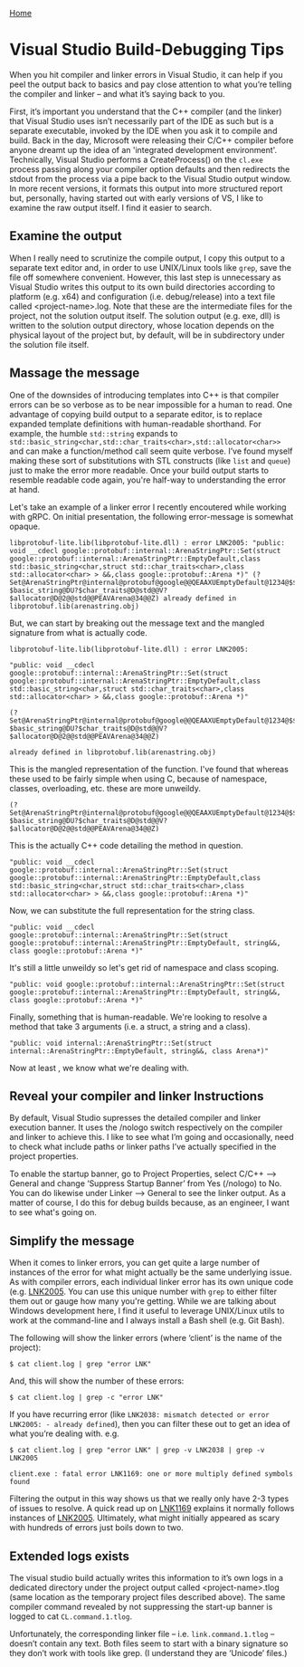 [Home](/)

# Visual Studio Build-Debugging Tips
When you hit compiler and linker errors in Visual Studio, it can help if you peel the output back to basics and pay close attention to what you’re telling the compiler and linker – and what it’s saying back to you. 

First, it’s important you understand that the C++ compiler (and the linker) that Visual Studio uses isn’t necessarily  part of the IDE as such but is a separate executable, invoked by the IDE when you ask it to compile and build. Back in the day, Microsoft were releasing their C/C++ compiler before anyone dreamt up the idea of an 'integrated development environment'. Technically, Visual Studio performs a CreateProcess() on the `cl.exe` process passing along your compiler option defaults and then redirects the stdout from the process via a pipe back to the Visual Studio output window. In more recent versions, it formats this output into more structured report but, personally, having started out with early versions of VS, I like to examine the raw output itself. I find it easier to search. 

## Examine the output
When I really need to scrutinize the compile output, I copy this output to a separate text editor and, in order to use UNIX/Linux tools like `grep`, save the file off somewhere convenient. However, this last step is unnecessary as Visual Studio writes this output to its own build directories according to platform (e.g. x64) and configuration (i.e. debug/release) into a text file called \<project-name>.log. Note that these are the intermediate files for the project, not the solution output itself. The solution output (e.g. exe, dll) is written to the solution output directory, whose location depends on the physical layout of the project but, by default, will be in subdirectory under the solution file itself. 


## Massage the message
One of the downsides of introducing templates into C++ is that compiler errors can be so verbose as to be near impossible for a human to read. One advantage of copying build output to a separate editor, is to replace expanded template definitions with human-readable shorthand. For example, the humble `std::string` expands to `std::basic_string<char,std::char_traits<char>,std::allocator<char>>` and can make a function/method call seem quite verbose. I’ve found myself making these sort of substitutions with STL constructs (like `list` and `queue`) just to make the error more readable. Once your build output starts to resemble readable code again, you're half-way to understanding the error at hand.

Let's take an example of a linker error I recently encoutered while working with gRPC. On initial presentation, the following error-message is somewhat opaque. 

````
libprotobuf-lite.lib(libprotobuf-lite.dll) : error LNK2005: "public: void __cdecl google::protobuf::internal::ArenaStringPtr::Set(struct google::protobuf::internal::ArenaStringPtr::EmptyDefault,class std::basic_string<char,struct std::char_traits<char>,class std::allocator<char> > &&,class google::protobuf::Arena *)" (?Set@ArenaStringPtr@internal@protobuf@google@@QEAAXUEmptyDefault@1234@$$QEAV?$basic_string@DU?$char_traits@D@std@@V?$allocator@D@2@@std@@PEAVArena@34@@Z) already defined in libprotobuf.lib(arenastring.obj)
````
But, we can start by breaking out the message text and the mangled signature from what is actually code. 
````
libprotobuf-lite.lib(libprotobuf-lite.dll) : error LNK2005: 

"public: void __cdecl google::protobuf::internal::ArenaStringPtr::Set(struct google::protobuf::internal::ArenaStringPtr::EmptyDefault,class std::basic_string<char,struct std::char_traits<char>,class std::allocator<char> > &&,class google::protobuf::Arena *)" 

(?Set@ArenaStringPtr@internal@protobuf@google@@QEAAXUEmptyDefault@1234@$$QEAV?$basic_string@DU?$char_traits@D@std@@V?$allocator@D@2@@std@@PEAVArena@34@@Z) 

already defined in libprotobuf.lib(arenastring.obj)
````

This is the mangled representation of the function. I've found that whereas these used to be fairly simple when using C, because of namespace, classes, overloading, etc. these are more unweildy. 
````
(?Set@ArenaStringPtr@internal@protobuf@google@@QEAAXUEmptyDefault@1234@$$QEAV?$basic_string@DU?$char_traits@D@std@@V?$allocator@D@2@@std@@PEAVArena@34@@Z) 
````

This is the actually C++ code detailing the method in question. 

````
"public: void __cdecl google::protobuf::internal::ArenaStringPtr::Set(struct google::protobuf::internal::ArenaStringPtr::EmptyDefault,class std::basic_string<char,struct std::char_traits<char>,class std::allocator<char> > &&,class google::protobuf::Arena *)" 
````

Now, we can substitute the full representation for the string class. 
````
"public: void __cdecl google::protobuf::internal::ArenaStringPtr::Set(struct google::protobuf::internal::ArenaStringPtr::EmptyDefault, string&&, class google::protobuf::Arena *)" 
````

It's still a little unweildy so let's get rid of namespace and class scoping. 
````
"public: void google::protobuf::internal::ArenaStringPtr::Set(struct google::protobuf::internal::ArenaStringPtr::EmptyDefault, string&&, class google::protobuf::Arena *)" 
````

Finally, something that is human-readable. We're looking to resolve a method that take 3 arguments (i.e. a struct, a string and a class). 

````
"public: void internal::ArenaStringPtr::Set(struct internal::ArenaStringPtr::EmptyDefault, string&&, class Arena*)" 
````

Now at least , we know what we're dealing with. 


## Reveal your compiler and linker Instructions
By default, Visual Studio supresses the detailed compiler and linker execution banner. It uses the /nologo switch respectively on the compiler and linker to achieve this. I like to see what I’m going and occasionally, need to check what include paths or linker paths I’ve actually specified in the project properties. 

To enable the startup banner, go to Project Properties, select C/C++ --> General and change ‘Suppress Startup Banner’ from Yes (/nologo) to No. 
You can do likewise under Linker --> General to see the linker output. As a matter of course, I do this for debug builds because, as an engineer, I want to see what's going on.


## Simplify the message 
When it comes to linker errors, you can get quite a large number of instances of the error for what might actually be the same underlying issue. As with compiler errors, each individual linker error has its own unique code (e.g. [LNK2005](https://docs.microsoft.com/en-us/cpp/error-messages/tool-errors/linker-tools-error-lnk2005). 
You can use this unique number with `grep` to either filter them out or gauge how many you're getting. 
While we are talking about Windows development here, I find it useful to leverage UNIX/Linux utils to work at the command-line and I always install a Bash shell (e.g. Git Bash). 

The following will show the linker errors (where ‘client’ is the name of the project):

```
$ cat client.log | grep "error LNK" 
```



And, this will show the number of these errors:

```
$ cat client.log | grep -c "error LNK"
```



If you have recurring error (like `LNK2038: mismatch detected or error LNK2005: - already defined`), then you can filter these out to get an idea of what you’re dealing with. 
e.g. 
```
$ cat client.log | grep "error LNK" | grep -v LNK2038 | grep -v LNK2005

client.exe : fatal error LNK1169: one or more multiply defined symbols found
```

Filtering the output in this way shows us that we really only have 2-3 types of issues to resolve. 
A quick read up on [LNK1169](https://docs.microsoft.com/en-us/cpp/error-messages/tool-errors/linker-tools-error-lnk1169) explains it normally follows instances of [LNK2005](https://docs.microsoft.com/en-us/cpp/error-messages/tool-errors/linker-tools-error-lnk2005).
Ultimately, what might initially appeared as scary with hundreds of errors just boils down to two. 

## Extended logs exists
The visual studio build actually writes this information to it’s own logs in a dedicated directory under the project output called \<project-name>.tlog (same location as the temporary project files described above). The same compiler command revealed by not suppressing the start-up banner is logged to cat `CL.command.1.tlog`.

Unfortunately, the corresponding linker file – i.e. `link.command.1.tlog` – doesn’t contain any text. Both files seem to start with a binary signature so they don’t work with tools like grep. (I understand they are ‘Unicode’ files.)
